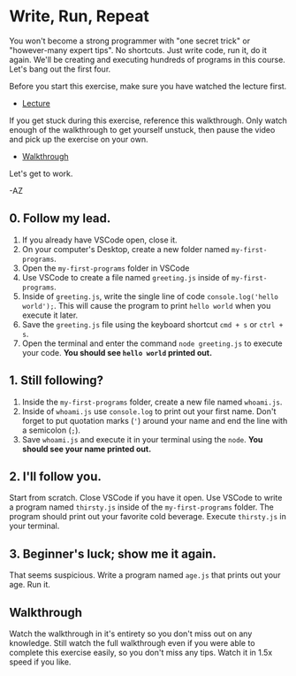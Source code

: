 # Write, Run, Repeat

You won't become a strong programmer with "one secret trick" or "however-many expert tips". No
shortcuts. Just write code, run it, do it again. We'll be creating and executing hundreds of
programs in this course. Let's bang out the first four.

Before you start this exercise, make sure you have watched the lecture first.

+ [Lecture](https://youtu.be/U-679Jd3fmQ)

If you get stuck during this exercise, reference this walkthrough. Only watch enough of the
walkthrough to get yourself unstuck, then pause the video and pick up the exercise on your own.

+ [Walkthrough](https://youtu.be/f7CZUGFdhfg)

Let's get to work.

-AZ

## 0. Follow my lead.

1. If you already have VSCode open, close it.
2. On your computer's Desktop, create a new folder named `my-first-programs`.
3. Open the `my-first-programs` folder in VSCode
4. Use VSCode to create a file named `greeting.js` inside of `my-first-programs`.
5. Inside of `greeting.js`, write the single line of code `console.log('hello world');`. This will
   cause the program to print `hello world` when you execute it later.
6. Save the `greeting.js` file using the keyboard shortcut `cmd + s` or `ctrl + s`.
7. Open the terminal and enter the command `node greeting.js` to execute your code. **You should see
   `hello world` printed out.**

## 1. Still following?

1. Inside the `my-first-programs` folder, create a new file named `whoami.js`.
2. Inside of `whoami.js` use `console.log` to print out your first name. Don't forget to put
   quotation marks (`'`) around your name and end the line with a semicolon (`;`).
3. Save `whoami.js` and execute it in your terminal using the `node`. **You should see your name
   printed out.**

## 2. I'll follow you.

Start from scratch. Close VSCode if you have it open. Use VSCode to write a program named
`thirsty.js` inside of the `my-first-programs` folder. The program should print out your favorite
cold beverage. Execute `thirsty.js` in your terminal.

## 3. Beginner's luck; show me it again.

That seems suspicious. Write a program named `age.js` that prints out your age. Run it.

## Walkthrough

Watch the walkthrough in it's entirety so you don't miss out on any knowledge. Still watch the full
walkthrough even if you were able to complete this exercise easily, so you don't miss any tips.
Watch it in 1.5x speed if you like.
